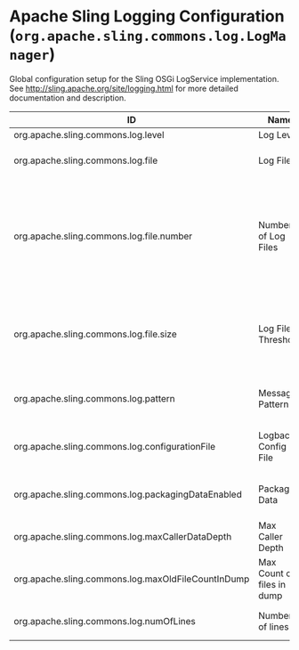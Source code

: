 # Apache Sling Logging Configuration (`org.apache.sling.commons.log.LogManager`)

Global configuration setup for the Sling OSGi LogService implementation. See http://sling.apache.org/site/logging.html for more detailed documentation and description.

| ID  | Name | Required | Type | Default value | Description |
| --- | ---- | -------- | ---- | ------------- | ----------- |
| org.apache.sling.commons.log.level | Log Level | `true` | `String` | `[info]` | Root Logger log level setting. |
| org.apache.sling.commons.log.file | Log File | `true` | `String` | `[logs/error.log]` | The name and path of the log file. If this is empty, logging goes to standard output (the console). If this path is relative it is resolved below ${sling.home}. |
| org.apache.sling.commons.log.file.number | Number of Log Files | `true` | `Integer` | `[5]` | The number of log files to keep. When the threshold of the log file reaches the configured maximum (see Log File Threshold), the log file is copied and a new log file is created. This setting specifies how many generations (incl. the active log file) should be kept. This is a positive numeric value. The default value is 5. If the Log File Threshold property specifies time/date controlled log file rotation, log file deletion can be disabled by setting the number of log files to '0'. Warning: setting this to a high number (more than 20) may be expensive on some file-systems, because all files need to be renamed when log files are rotated. |
| org.apache.sling.commons.log.file.size | Log File Threshold | `true` | `String` | `['.'yyyy-MM-dd]` | Controls the rotation of the log file by setting a maximum file size or a time/date schedule at which to rotate the log file. A size limit can be specified setting a pure number indicating the number of bytes or a number with a size indicator KB, MB, or GB (case is ignored). A time/date schedule can be specified as a java.util.SimpleDateFormat pattern. The default is "'.'yyyy-MM-dd" (daily log rotation). |
| org.apache.sling.commons.log.pattern | Message Pattern | `true` | `String` | `[%d{dd.MM.yyyy HH:mm:ss.SSS} *%level* [%thread] %logger %msg%n]` | Message Pattern for formatting the log messages. For complete details refer to http://logback.qos.ch/manual/layouts.html#ClassicPatternLayout |
| org.apache.sling.commons.log.configurationFile | Logback Config File | `true` | `String` | `null` | The name and path of the Logback Config file. If this is empty, then default configuration would be used. If this path is relative it is resolved below ${sling.home}. See http://logback.qos.ch/manual/ for details. |
| org.apache.sling.commons.log.packagingDataEnabled | Packaging Data | `true` | `Boolean` | `null` | Include the packaging data which provide details about jar name and version of jar from which the class is loaded as part of stacktrace. See http://logback.qos.ch/reasonsToSwitch.html#packagingData |
| org.apache.sling.commons.log.maxCallerDataDepth | Max Caller Depth | `true` | `Integer` | `[7]` | The stack data depth computed during caller data extraction. See http://logback.qos.ch/manual/layouts.html#caller |
| org.apache.sling.commons.log.maxOldFileCountInDump | Max Count of files in dump | `true` | `Integer` | `[3]` | Maximum number of old rolled over files for each active file to be included while generating the dump as part of Status zip support |
| org.apache.sling.commons.log.numOfLines | Number of lines | `true` | `Integer` | `[1000]` | Number of lines from each log files to include while generating the dump in 'txt' mode. If set to -1 then whole file would be included |

